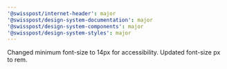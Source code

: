 ```yaml
---
'@swisspost/internet-header': major
'@swisspost/design-system-documentation': major
'@swisspost/design-system-components': major
'@swisspost/design-system-styles': major
---
```


Changed minimum font-size to 14px for accessibility. 
Updated font-size px to rem.
